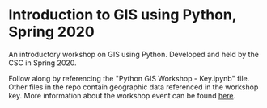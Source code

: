 # Introduction to GIS using Python, Spring 2020
An introductory workshop on GIS using Python. Developed and held by the CSC in Spring 2020.

Follow along by referencing the "Python GIS Workshop - Key.ipynb" file. Other files in the repo contain geographic data referenced in the workshop key. More information about the workshop event can be found [here](https://csc.barnard.edu/events/python-gis-workshop).
